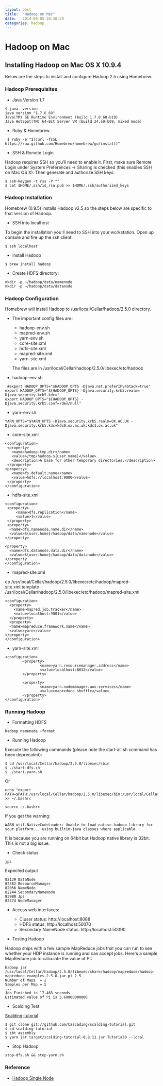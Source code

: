 ```yaml
---
layout: post
title:  "Hadoop on Mac"
date:   2014-09-05 20:30:29
categories: hadoop
---
```


# Hadoop on Mac

## Installing Hadoop on Mac OS X 10.9.4 

Below are the steps to install and configure Hadoop 2.5 using Homebrew.


### Hadoop Prerequisites

 - Java Version 1.7
 
~~~
$ java -version
java version "1.7.0_60"
Java(TM) SE Runtime Environment (build 1.7.0_60-b19)
Java HotSpot(TM) 64-Bit Server VM (build 24.60-b09, mixed mode)
~~~

 - Ruby & Homebrew
 
~~~
 $ ruby -e "$(curl -fsSL https://raw.github.com/Homebrew/homebrew/go/install)"
~~~

- SSH & Romote Login

Hadoop requires SSH so you'll need to enable it. First, make sure Remote Login under System Preferences -> Sharing is checked (this enables SSH on Mac OS X). Then generate and authorize SSH keys:

~~~
$ ssh-keygen -t rsa -P ""
$ cat $HOME/.ssh/id_rsa.pub >> $HOME/.ssh/authorized_keys
~~~

### Hadoop Installation

Homebrew (0.9.5) installs Hadoop v2.5 so the steps below are specific to that version of Hadoop.

 - SSH into localhost
 
 To begin the installation you'll need to SSH into your workstation. Open up console and fire up the ssh client.
 
 ~~~
 $ ssh localhost
 ~~~
 
 - Install Hadoop 
 
 ~~~
 $ brew install hadoop
 ~~~
 
 - Create HDFS directory:
 
~~~
mkdir -p ~/hadoop/data/namenode
mkdir -p ~/hadoop/data/datanode
~~~

### Hadoop Configuration

Homebrew will install Hadoop to /usr/local/Cellar/hadoop/2.5.0 directory.
 
 - The important config files are:
 	- hadoop-env.sh
 	- mapred-env.sh
 	- yarn-env.sh
 	- core-site.xml
 	- hdfs-site.xml
 	- mapred-site.xml
 	- yarn-site.xml
 	
 	The files are in /usr/local/Cellar/hadoop/2.5.0/libexec/etc/hadoop
 	
 - hadoop-env.sh

~~~
 #export HADOOP_OPTS="$HADOOP_OPTS -Djava.net.preferIPv4Stack=true"
export HADOOP_OPTS="${HADOOP_OPTS} -Djava.security.krb5.realm= -Djava.security.krb5.kdc="
export HADOOP_OPTS="${HADOOP_OPTS} -Djava.security.krb5.conf=/dev/null"
~~~

- yarn-env.sh

~~~
YARN_OPTS="$YARN_OPTS -Djava.security.krb5.realm=OX.AC.UK -Djava.security.krb5.kdc=kdc0.ox.ac.uk:kdc1.ox.ac.uk"
~~~

- core-site.xml

~~~
<configuration>
 <property>
   <name>hadoop.tmp.dir</name>
   <value>/tmp/hadoop-${user.name}</value>
   <description>A base for other temporary directories.</description>
 </property> 
<property>
   <name>fs.default.name</name>
   <value>hdfs://localhost:9000</value>
 </property>
</configuration>
~~~

- hdfs-site.xml

~~~
<configuration>
 <property>
     <name>dfs.replication</name>
     <value>1</value>
 </property>
 <property>
  <name>dfs.namenode.name.dir</name>
  <value>${user.home}/hadoop/data/namenode</value>
</property>

<property>
  <name>dfs.datanode.data.dir</name>
  <value>${user.home}/hadoop/data/datanode</value>
</property
</configuration>
~~~

- mapred-site.xml

cp /usr/local/Cellar/hadoop/2.5.0/libexec/etc/hadoop/mapred-site.xml.template /usr/local/Cellar/hadoop/2.5.0/libexec/etc/hadoop/mapred-site.xml

~~~
<configuration>
  <property>
    <name>mapred.job.tracker</name>
    <value>localhost:9001</value>
  </property>
  <property>
  <name>mapreduce.framework.name</name>
  <value>yarn</value>
</property>
</configuration>
~~~

- yarn-site.xml

~~~
<configuration>
        <property>
                <name>yarn.resourcemanager.address</name>
                <value>localhost:8032</value>
        </property>

        <property>
                <name>yarn.nodemanager.aux-services</name>
                <value>mapreduce_shuffle</value>
        </property>
</configuration>
~~~

### Running Hadoop

- Formatting HDFS

~~~
hadoop namenode -format
~~~

- Running Hadoop

Execute the following commands (please note the start-all.sh command has been deprecated):


~~~
$ cd /usr/local/Cellar/hadoop/2.5.0/libexec/sbin
$ ./start-dfs.sh
$ ./start-yarn.sh
~~~

Or

~~~
echo "export PATH=$PATH:/usr/local/Cellar/hadoop/2.5.0/libexec/bin:/usr/local/Cellar/hadoop/2.5.0/libexec/sbin" >> ~/.bashrc

source ~/.bashrc
~~~

If you get the warning:

~~~
WARN util.NativeCodeLoader: Unable to load native-hadoop library for your platform... using builtin-java classes where applicable
~~~

It is because you are running on 64bit but Hadoop native library is 32bit. This is not a big issue. 

- Check status

~~~
jps
~~~


Expected output

~~~
82139 DataNode
82382 ResourceManager
82056 NameNode
82244 SecondaryNameNode
83980 Jps
82474 NodeManager
~~~

- Access web interfaces:
	- Cluser status: http://localhost:8088
	- HDFS status: http://localhost:50070
    - Secondary NameNode status: http://localhost:50090

- Testing Hadoop

Hadoop ships with a few sample MapReduce jobs that you can run to see whether your HDP instance is running and can accept jobs. Here's a sample MapReduce job to calculate the value of PI:

~~~
hadoop jar /usr/local/Cellar/hadoop/2.5.0/libexec/share/hadoop/mapreduce/hadoop-mapreduce-examples-2.5.0.jar pi 2 5
Number of Maps  = 2
Samples per Map = 5
...
Job Finished in 17.468 seconds
Estimated value of Pi is 3.60000000000
~~~

- Scalding Test

[Scalding-tutorial](https://github.com/Cascading/scalding-tutorial)

~~~
$ git clone git://github.com/Cascading/scalding-tutorial.git
$ cd scalding-tutorial
$ sbt assembly
$ yarn jar target/scalding-tutorial-0.8.11.jar Tutorial0 --local
~~~

- Stop Hadoop

~~~
stop-dfs.sh && stop-yarn.sh
~~~


### Reference

 * [Hadoop Single Node](http://hadoop.apache.org/docs/r2.4.0/hadoop-project-dist/hadoop-common/SingleCluster.html)